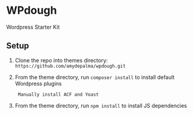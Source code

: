 # WPdough
 Wordpress Starter Kit

## Setup

1. Clone the repo into themes directory:
`https://github.com/amydepalma/wpdough.git`
2. From the theme directory, run `composer install` to install default Wordpress plugins

		Manually install ACF and Yoast

3. From the theme directory, run `npm install` to install JS dependencies